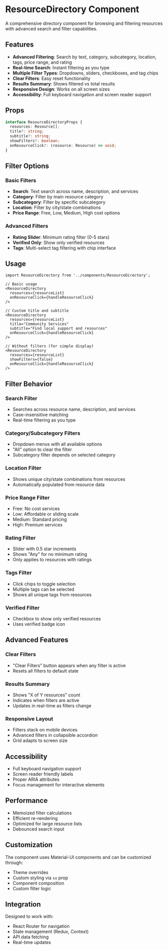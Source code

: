# ResourceDirectory Component

A comprehensive directory component for browsing and filtering resources with advanced search and filter capabilities.

## Features

- **Advanced Filtering**: Search by text, category, subcategory, location, tags, price range, and rating
- **Real-time Search**: Instant filtering as you type
- **Multiple Filter Types**: Dropdowns, sliders, checkboxes, and tag chips
- **Clear Filters**: Easy reset functionality
- **Results Summary**: Shows filtered vs total results
- **Responsive Design**: Works on all screen sizes
- **Accessibility**: Full keyboard navigation and screen reader support

## Props

```typescript
interface ResourceDirectoryProps {
  resources: Resource[];
  title?: string;
  subtitle?: string;
  showFilters?: boolean;
  onResourceClick?: (resource: Resource) => void;
}
```

## Filter Options

### Basic Filters
- **Search**: Text search across name, description, and services
- **Category**: Filter by main resource category
- **Subcategory**: Filter by specific subcategory
- **Location**: Filter by city/state combinations
- **Price Range**: Free, Low, Medium, High cost options

### Advanced Filters
- **Rating Slider**: Minimum rating filter (0-5 stars)
- **Verified Only**: Show only verified resources
- **Tags**: Multi-select tag filtering with chip interface

## Usage

```tsx
import ResourceDirectory from '../components/ResourceDirectory';

// Basic usage
<ResourceDirectory
  resources={resourceList}
  onResourceClick={handleResourceClick}
/>

// Custom title and subtitle
<ResourceDirectory
  resources={resourceList}
  title="Community Services"
  subtitle="Find local support and resources"
  onResourceClick={handleResourceClick}
/>

// Without filters (for simple display)
<ResourceDirectory
  resources={resourceList}
  showFilters={false}
  onResourceClick={handleResourceClick}
/>
```

## Filter Behavior

### Search Filter
- Searches across resource name, description, and services
- Case-insensitive matching
- Real-time filtering as you type

### Category/Subcategory Filters
- Dropdown menus with all available options
- "All" option to clear the filter
- Subcategory filter depends on selected category

### Location Filter
- Shows unique city/state combinations from resources
- Automatically populated from resource data

### Price Range Filter
- Free: No cost services
- Low: Affordable or sliding scale
- Medium: Standard pricing
- High: Premium services

### Rating Filter
- Slider with 0.5 star increments
- Shows "Any" for no minimum rating
- Only applies to resources with ratings

### Tags Filter
- Click chips to toggle selection
- Multiple tags can be selected
- Shows all unique tags from resources

### Verified Filter
- Checkbox to show only verified resources
- Uses verified badge icon

## Advanced Features

### Clear Filters
- "Clear Filters" button appears when any filter is active
- Resets all filters to default state

### Results Summary
- Shows "X of Y resources" count
- Indicates when filters are active
- Updates in real-time as filters change

### Responsive Layout
- Filters stack on mobile devices
- Advanced filters in collapsible accordion
- Grid adapts to screen size

## Accessibility

- Full keyboard navigation support
- Screen reader friendly labels
- Proper ARIA attributes
- Focus management for interactive elements

## Performance

- Memoized filter calculations
- Efficient re-rendering
- Optimized for large resource lists
- Debounced search input

## Customization

The component uses Material-UI components and can be customized through:
- Theme overrides
- Custom styling via `sx` prop
- Component composition
- Custom filter logic

## Integration

Designed to work with:
- React Router for navigation
- State management (Redux, Context)
- API data fetching
- Real-time updates